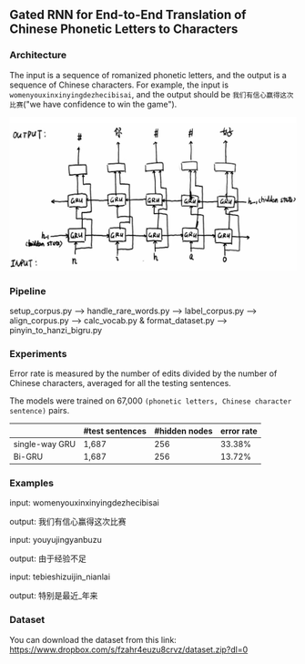 ## Gated RNN for End-to-End Translation of Chinese Phonetic Letters to Characters

### Architecture 

The input is a sequence of romanized phonetic letters, and the output is a sequence of Chinese characters. 
For example, the input is ```womenyouxinxinyingdezhecibisai```, and the output should be ```我们有信心赢得这次比赛```("we have confidence to win the game").

![](architecture.png)

### Pipeline
setup_corpus.py
-->
handle_rare_words.py
-->
label_corpus.py
-->
align_corpus.py
-->
calc_vocab.py & format_dataset.py
-->
pinyin_to_hanzi_bigru.py

### Experiments

Error rate is measured by the number of edits divided by the number of Chinese characters, averaged for all the testing sentences.

The models were trained on 67,000 ```(phonetic letters, Chinese character sentence)``` pairs.

|                | #test sentences | #hidden nodes | error rate |
|----------------|-----------------|---------------|------------|
| single-way GRU | 1,687           | 256           | 33.38%     |
| Bi-GRU         | 1,687           | 256           | 13.72%     |

### Examples
input: womenyouxinxinyingdezhecibisai

output: 我们有信心赢得这次比赛

input: youyujingyanbuzu


output: 由于经验不足


input: tebieshizuijin_nianlai

output: 特别是最近_年来

### Dataset

You can download the dataset from this link: https://www.dropbox.com/s/fzahr4euzu8crvz/dataset.zip?dl=0

